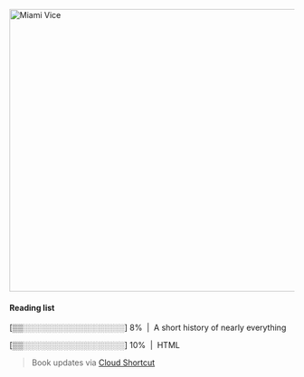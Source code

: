 [<img src="https://media.giphy.com/media/l0IsIMQkVZ0UK1Q7C/giphy.gif" alt="Miami Vice" width="800" height="500">](https://www.youtube.com/watch?v=-aMCzRj3Syg)

  #### Reading list
  
  [▒▒░░░░░░░░░░░░░░░░░░] 8% &nbsp;|&nbsp; A short history of nearly everything
  
  [▒▒░░░░░░░░░░░░░░░░░░] 10% &nbsp;|&nbsp; HTML
  
  > Book updates via [Cloud Shortcut](https://github.com/saschazengler/progress_bar_shortcut)
  